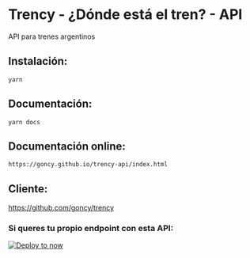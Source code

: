 # Trency - ¿Dónde está el tren? - API
API para trenes argentinos

## Instalación:
```yarn```

## Documentación:
```yarn docs```

## Documentación online:
```https://goncy.github.io/trency-api/index.html```

## Cliente:
https://github.com/goncy/trency

### Si queres tu propio endpoint con esta API:
[![Deploy to now](https://deploy.now.sh/static/button.svg)](https://deploy.now.sh/?repo=https://github.com/goncy/trency-api)

